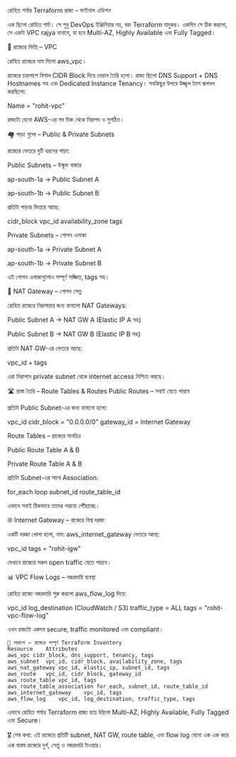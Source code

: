 রোহিত শর্মার Terraform রাজ্য – ফাইনাল এডিশন

এক ছিলো রোহিত শর্মা। সে শুধু DevOps ইঞ্জিনিয়ার নয়, বরং Terraform যাদুকর। একদিন সে ঠিক করলো, সে একটা VPC rajya বানাবে, যা হবে Multi-AZ, Highly Available এবং Fully Tagged।

🏰 রাজ্যের ভিত্তি – VPC

রোহিত রাজ্যের নাম দিলো aws_vpc।

রাজ্যের চারপাশে বিশাল CIDR Block দিয়ে দেয়াল তৈরি হলো।
রাজ্য ছিলো DNS Support + DNS Hostnames সহ এবং Dedicated Instance Tenancy।
সবকিছুর উপরে উজ্জ্বল ট্যাগ ঝলমল করছিলো:

Name = "rohit-vpc"


রাজ্যটা যেনো AWS-এর সব দিক থেকে নিরাপদ ও সুগঠিত।

🏘️ পাড়া গুলো – Public & Private Subnets

রাজ্যের ভেতরে দুটি ধরনের পাড়া:

Public Subnets – উন্মুক্ত বাজার

ap-south-1a → Public Subnet A

ap-south-1b → Public Subnet B

প্রতিটা পাড়ার ভিতরে আছে:

cidr_block
vpc_id
availability_zone
tags

Private Subnets – গোপন এলাকা

ap-south-1a → Private Subnet A

ap-south-1b → Private Subnet B

এই গোপন এলাকাগুলোও সম্পূর্ণ সজ্জিত, tags সহ।

🌉 NAT Gateway – গোপন সেতু

রোহিত রাজ্যের নিরাপত্তার জন্য বানালো NAT Gateways:

Public Subnet A → NAT GW A (Elastic IP A সহ)

Public Subnet B → NAT GW B (Elastic IP B সহ)

প্রতিটা NAT GW-এর ভেতরে আছে:

vpc_id + tags


এরা নিরাপদে private subnet থেকে internet access নিশ্চিত করছে।

🛣️ রাস্তা তৈরি – Route Tables & Routes
Public Routes – সবাই যেতে পারবে

প্রতিটা Public Subnet-এর জন্য বানানো হলো:

vpc_id
cidr_block = "0.0.0.0/0"
gateway_id = Internet Gateway

Route Tables – রাজ্যের মানচিত্র

Public Route Table A & B

Private Route Table A & B

প্রতিটা Subnet-এর সাথে Association:

for_each loop
subnet_id
route_table_id


এভাবে সবাই ঠিকভাবে তাদের গন্তব্যে পৌঁছাচ্ছে।

🌐 Internet Gateway – রাজ্যের বিশ্ব দরজা

একটি দরজা খোলা হলো, নাম: aws_internet_gateway
ভেতরে আছে:

vpc_id
tags = "rohit-igw"


যেখানে রাজ্যের সকল open traffic যেতে পারবে।

📊 VPC Flow Logs – নজরদারি ব্যবস্থা

রোহিত রাজ্যে নজরদারি শুরু করলো aws_flow_log দিয়ে:

vpc_id
log_destination (CloudWatch / S3)
traffic_type = ALL
tags = "rohit-vpc-flow-log"


এখন রাজ্যটা একদম secure, traffic monitored এবং compliant।
```
🎉 সারাংশ – রাজ্যের সম্পূর্ণ Terraform Inventory
Resource	Attributes
aws_vpc	cidr_block, dns_support, tenancy, tags
aws_subnet	vpc_id, cidr_block, availability_zone, tags
aws_nat_gateway	vpc_id, elastic_ip, subnet_id, tags
aws_route	vpc_id, cidr_block, gateway_id
aws_route_table	vpc_id, tags
aws_route_table_association	for_each, subnet_id, route_table_id
aws_internet_gateway	vpc_id, tags
aws_flow_log	vpc_id, log_destination, traffic_type, tags
```
এভাবে রোহিত শর্মার Terraform রাজ্য হয়ে উঠলো Multi-AZ, Highly Available, Fully Tagged এবং Secure।

🎖️ শেষ কথা: এই রাজ্যের প্রতিটি subnet, NAT GW, route table, এবং flow log যেনো এক এক করে এক বাস্তব রাজ্যের দুর্গ, সেতু ও নজরদারি টাওয়ার।
